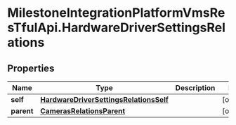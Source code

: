 # MilestoneIntegrationPlatformVmsResTfulApi.HardwareDriverSettingsRelations

## Properties
Name | Type | Description | Notes
------------ | ------------- | ------------- | -------------
**self** | [**HardwareDriverSettingsRelationsSelf**](HardwareDriverSettingsRelationsSelf.md) |  | [optional] 
**parent** | [**CamerasRelationsParent**](CamerasRelationsParent.md) |  | [optional] 
